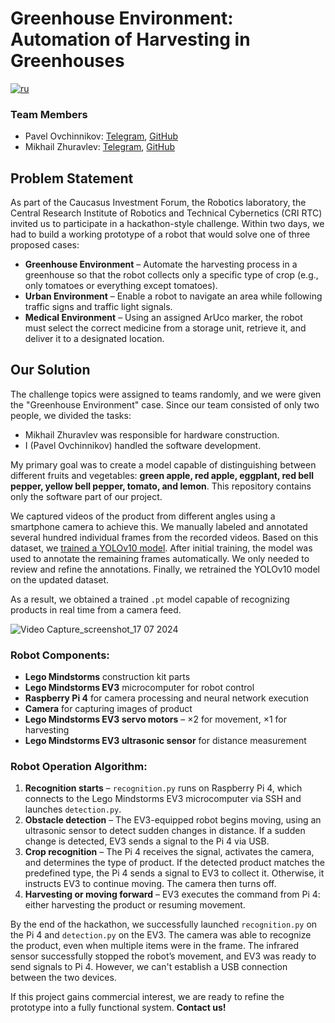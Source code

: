 # Greenhouse Environment: Automation of Harvesting in Greenhouses
[![ru](https://img.shields.io/badge/lang-RU-blue?style=flat-square)](https://github.com/snowlue/cif-robotics-2024/blob/main/README.md)

### Team Members
- Pavel Ovchinnikov: [Telegram](https://t.me/snowlue), [GitHub](https://github.com/snowlue)
- Mikhail Zhuravlev: [Telegram](https://t.me/zhurik_ne_zhulik), [GitHub](https://github.com/crazycrendel)

## Problem Statement
As part of the Caucasus Investment Forum, the Robotics laboratory, the Central Research Institute of Robotics and Technical Cybernetics (CRI RTC) invited us to participate in a hackathon-style challenge. Within two days, we had to build a working prototype of a robot that would solve one of three proposed cases:

- **Greenhouse Environment** – Automate the harvesting process in a greenhouse so that the robot collects only a specific type of crop (e.g., only tomatoes or everything except tomatoes).
- **Urban Environment** – Enable a robot to navigate an area while following traffic signs and traffic light signals.
- **Medical Environment** – Using an assigned ArUco marker, the robot must select the correct medicine from a storage unit, retrieve it, and deliver it to a designated location.

## Our Solution
The challenge topics were assigned to teams randomly, and we were given the "Greenhouse Environment" case. Since our team consisted of only two people, we divided the tasks:
- Mikhail Zhuravlev was responsible for hardware construction.
- I (Pavel Ovchinnikov) handled the software development.

My primary goal was to create a model capable of distinguishing between different fruits and vegetables: **green apple, red apple, eggplant, red bell pepper, yellow bell pepper, tomato, and lemon**. This repository contains only the software part of our project.

We captured videos of the product from different angles using a smartphone camera to achieve this. We manually labeled and annotated several hundred individual frames from the recorded videos. Based on this dataset, we [trained a YOLOv10 model](https://blog.roboflow.com/yolov10-how-to-train). After initial training, the model was used to annotate the remaining frames automatically. We only needed to review and refine the annotations. Finally, we retrained the YOLOv10 model on the updated dataset.

As a result, we obtained a trained `.pt` model capable of recognizing products in real time from a camera feed.

![Video Capture_screenshot_17 07 2024](https://github.com/user-attachments/assets/a9140197-06e7-4379-a7b5-1731597cc30d)

### Robot Components:
- **Lego Mindstorms** construction kit parts
- **Lego Mindstorms EV3** microcomputer for robot control
- **Raspberry Pi 4** for camera processing and neural network execution
- **Camera** for capturing images of product
- **Lego Mindstorms EV3 servo motors** – ×2 for movement, ×1 for harvesting
- **Lego Mindstorms EV3 ultrasonic sensor** for distance measurement

### Robot Operation Algorithm:
1. **Recognition starts** – `recognition.py` runs on Raspberry Pi 4, which connects to the Lego Mindstorms EV3 microcomputer via SSH and launches `detection.py`.
2. **Obstacle detection** – The EV3-equipped robot begins moving, using an ultrasonic sensor to detect sudden changes in distance. If a sudden change is detected, EV3 sends a signal to the Pi 4 via USB.
3. **Crop recognition** – The Pi 4 receives the signal, activates the camera, and determines the type of product. If the detected product matches the predefined type, the Pi 4 sends a signal to EV3 to collect it. Otherwise, it instructs EV3 to continue moving. The camera then turns off.
4. **Harvesting or moving forward** – EV3 executes the command from Pi 4: either harvesting the product or resuming movement.

By the end of the hackathon, we successfully launched `recognition.py` on the Pi 4 and `detection.py` on the EV3. The camera was able to recognize the product, even when multiple items were in the frame. The infrared sensor successfully stopped the robot’s movement, and EV3 was ready to send signals to Pi 4. However, we can't establish a USB connection between the two devices.

If this project gains commercial interest, we are ready to refine the prototype into a fully functional system. **Contact us!**
